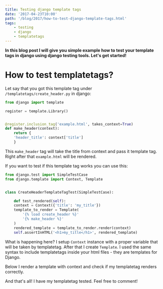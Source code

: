 ```yaml
---
title: Testing django template tags
date: '2017-04-23T10:00'
path: '/blog/2017/how-to-test-django-template-tags.html'
tags: 
    - testing
    - django
    - templatetags
---
```


**In this blog post I will give you simple example how to test your
template tags in django using django testing tools. Let's get started!**

How to test templatetags?
=========================

Let say that you got this template tag under
`/templatetags/create_header.py` in django:

```python
from django import template

register = template.Library()


@register.inclusion_tag('example.html', takes_context=True)
def make_header(context):
    return {
    'header_title': context['title']
    }
```

This `make_header` tag will take the title from context and pass it
template tag. Right after that `example.html` will be rendered.

If you want to test if this template tag works you can use this:

```python
from django.test import SimpleTestCase
from django.template import Context, Template


class CreateHeaderTemplateTagTest(SimpleTestCase):

    def test_rendered(self):
    context = Context({'title': 'my_title'})
    template_to_render = Template(
        '{% load create_header %}'
        '{% make_header %}'
    )
    rendered_template = template_to_render.render(context)
    self.assertInHTML('<h1>my_title</h1>', rendered_template)
```

What is happening here? I setup `Context` instance with a proper
variable that will be taken by templatetag. After that I create
`Template`. I used the same syntax to include templatetags inside your
html files - they are templates for Django.

Below I render a template with context and check if my templatetag
renders correctly.

And that's all! I have my templatetag tested. Feel free to comment!
